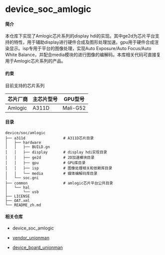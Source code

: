 # device_soc_amlogic

#### 简介

本仓库下实现了Amlogic芯片系列的display hdi的实现。其中ge2d为芯片平台支持的特性，用于辅助display进行硬件合成及图形处理加速。gpu用于硬件合成渲染显示。isp专用于平台的图像处理，实现Auto Exposure/Auto Focus/Auto White Balance，并配合media模块的进行图像的编解码。本库相关代码可直接复用于Amlogic芯片系列的产品。

#### 约束

目前支持的芯片系列

| 芯片厂商    | 主芯片型号 | GPU型号    |
| ------- | ----- | -------- |
| Amlogic | A311D | Mali-G52 |

#### 目录

```
device/soc/amlogic
├── a311d                 # A311D芯片目录
│   ├── hardware
│   │   ├── BUILD.gn
│   │   ├── display       # display hdi实现目录
│   │   ├── ge2d          # 2D加速模块目录
│   │   ├── gpu           # GPU库目录
│   │   ├── isp           # 图像处理相关和依赖库目录
│   │   └── media         # 媒体编解码库目录
│   └── soc.gni
├── common                # amlogic芯片平台公共目录
│   └── hal
│       └── usb
├── LICENSE
├── OAT.xml
└── README_zh.md
```

#### 相关仓库

- device_soc_amlogic

- [vendor_unionman](https://gitee.com/openharmony-sig/vendor_unionman)

- [device_board_unionman](https://gitee.com/openharmony-sig/device_board_unionman)